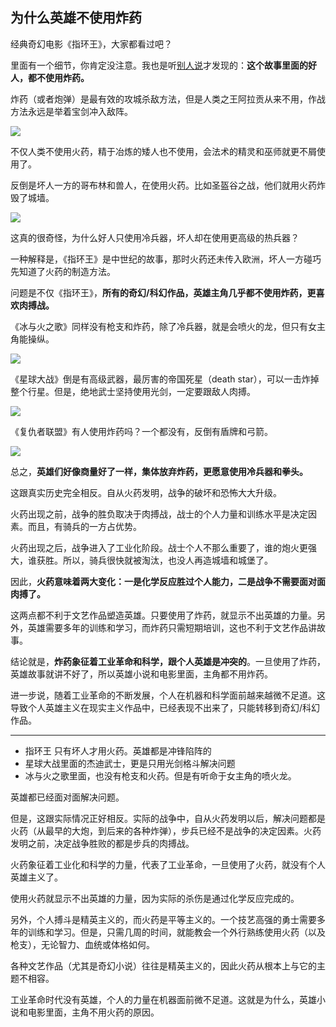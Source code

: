 ## 为什么英雄不使用炸药

经典奇幻电影《指环王》，大家都看过吧？

里面有一个细节，你肯定没注意。我也是听[别人说](https://warfantasy.wordpress.com/2023/08/20/why-fantasy-avoids-gunpowder/)才发现的：**这个故事里面的好人，都不使用炸药。** 

炸药（或者炮弹）是最有效的攻城杀敌方法，但是人类之王阿拉贡从来不用，作战方法永远是举着宝剑冲入敌阵。

![](https://cdn.beekka.com/blogimg/asset/202308/bg2023082702.webp)

不仅人类不使用火药，精于冶炼的矮人也不使用，会法术的精灵和巫师就更不屑使用了。

反倒是坏人一方的哥布林和兽人，在使用火药。比如圣盔谷之战，他们就用火药炸毁了城墙。

![](https://cdn.beekka.com/blogimg/asset/202308/bg2023082703.webp)

这真的很奇怪，为什么好人只使用冷兵器，坏人却在使用更高级的热兵器？

一种解释是，《指环王》是中世纪的故事，那时火药还未传入欧洲，坏人一方碰巧先知道了火药的制造方法。

问题是不仅《指环王》，**所有的奇幻/科幻作品，英雄主角几乎都不使用炸药，更喜欢肉搏战。**

《冰与火之歌》同样没有枪支和炸药，除了冷兵器，就是会喷火的龙，但只有女主角能操纵。

![](https://cdn.beekka.com/blogimg/asset/202308/bg2023082704.webp)

《星球大战》倒是有高级武器，最厉害的帝国死星（death star），可以一击炸掉整个行星。但是，绝地武士坚持使用光剑，一定要跟敌人肉搏。

![](https://cdn.beekka.com/blogimg/asset/202308/bg2023082705.webp)

《复仇者联盟》有人使用炸药吗？一个都没有，反倒有盾牌和弓箭。

![](https://cdn.beekka.com/blogimg/asset/202308/bg2023082706.webp)

总之，**英雄们好像商量好了一样，集体放弃炸药，更愿意使用冷兵器和拳头。**

这跟真实历史完全相反。自从火药发明，战争的破坏和恐怖大大升级。

火药出现之前，战争的胜负取决于肉搏战，战士的个人力量和训练水平是决定因素。而且，有骑兵的一方占优势。

火药出现之后，战争进入了工业化阶段。战士个人不那么重要了，谁的炮火更强大，谁获胜。所以，骑兵很快就被淘汰，也没人再造城墙和城堡了。

因此，**火药意味着两大变化：一是化学反应胜过个人能力，二是战争不需要面对面肉搏了。**

这两点都不利于文艺作品塑造英雄。只要使用了炸药，就显示不出英雄的力量。另外，英雄需要多年的训练和学习，而炸药只需短期培训，这也不利于文艺作品讲故事。

结论就是，**炸药象征着工业革命和科学，跟个人英雄是冲突的**。一旦使用了炸药，英雄故事就讲不好了，所以英雄小说和电影里面，主角都不用炸药。

进一步说，随着工业革命的不断发展，个人在机器和科学面前越来越微不足道。这导致个人英雄主义在现实主义作品中，已经表现不出来了，只能转移到奇幻/科幻作品。

---

- 指环王 只有坏人才用火药。英雄都是冲锋陷阵的
- 星球大战里面的杰迪武士，更是只用光剑格斗解决问题
- 冰与火之歌里面，也没有枪支和火药。但是有听命于女主角的喷火龙。

英雄都已经面对面解决问题。

但是，这跟实际情况正好相反。实际的战争中，自从火药发明以后，解决问题都是火药（从最早的大炮，到后来的各种炸弹），步兵已经不是战争的决定因素。火药发明之前，决定战争胜败的都是步兵的肉搏战。

火药象征着工业化和科学的力量，代表了工业革命，一旦使用了火药，就没有个人英雄主义了。

使用火药就显示不出英雄的力量，因为实际的杀伤是通过化学反应完成的。

另外，个人搏斗是精英主义的，而火药是平等主义的。一个技艺高强的勇士需要多年的训练和学习。但是，只需几周的时间，就能教会一个外行熟练使用火药（以及枪支），无论智力、血统或体格如何。

各种文艺作品（尤其是奇幻小说）往往是精英主义的，因此火药从根本上与它的主题不相容。

工业革命时代没有英雄，个人的力量在机器面前微不足道。这就是为什么，英雄小说和电影里面，主角不用火药的原因。